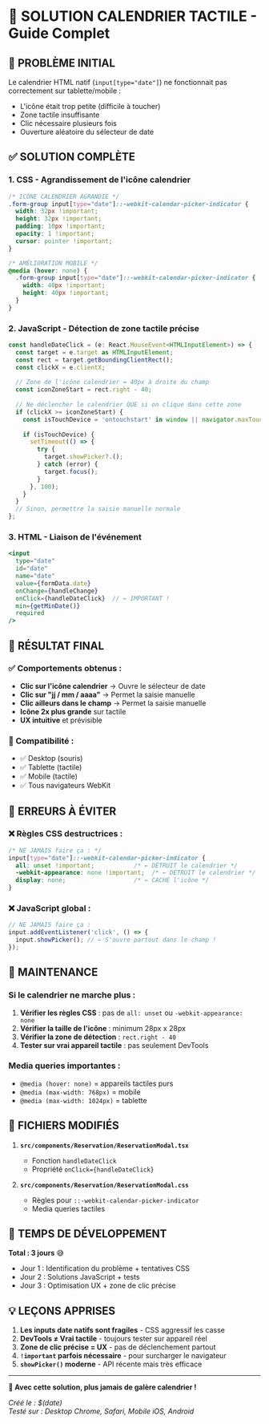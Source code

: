 # 📅 SOLUTION CALENDRIER TACTILE - Guide Complet

## 🔴 PROBLÈME INITIAL
Le calendrier HTML natif (`input[type="date"]`) ne fonctionnait pas correctement sur tablette/mobile :
- L'icône était trop petite (difficile à toucher)
- Zone tactile insuffisante 
- Clic nécessaire plusieurs fois
- Ouverture aléatoire du sélecteur de date

## ✅ SOLUTION COMPLÈTE

### 1. CSS - Agrandissement de l'icône calendrier

```css
/* ICÔNE CALENDRIER AGRANDIE */
.form-group input[type="date"]::-webkit-calendar-picker-indicator {
  width: 32px !important;
  height: 32px !important;
  padding: 10px !important;
  opacity: 1 !important;
  cursor: pointer !important;
}

/* AMÉLIORATION MOBILE */
@media (hover: none) {
  .form-group input[type="date"]::-webkit-calendar-picker-indicator {
    width: 40px !important;
    height: 40px !important;
  }
}
```

### 2. JavaScript - Détection de zone tactile précise

```typescript
const handleDateClick = (e: React.MouseEvent<HTMLInputElement>) => {
  const target = e.target as HTMLInputElement;
  const rect = target.getBoundingClientRect();
  const clickX = e.clientX;
  
  // Zone de l'icône calendrier = 40px à droite du champ
  const iconZoneStart = rect.right - 40;
  
  // Ne déclencher le calendrier QUE si on clique dans cette zone
  if (clickX >= iconZoneStart) {
    const isTouchDevice = 'ontouchstart' in window || navigator.maxTouchPoints > 0;
    
    if (isTouchDevice) {
      setTimeout(() => {
        try {
          target.showPicker?.();
        } catch (error) {
          target.focus();
        }
      }, 100);
    }
  }
  // Sinon, permettre la saisie manuelle normale
};
```

### 3. HTML - Liaison de l'événement

```jsx
<input
  type="date"
  id="date"
  name="date"
  value={formData.date}
  onChange={handleChange}
  onClick={handleDateClick}  // ← IMPORTANT !
  min={getMinDate()}
  required
/>
```

## 🎯 RÉSULTAT FINAL

### ✅ Comportements obtenus :
- **Clic sur l'icône calendrier** → Ouvre le sélecteur de date
- **Clic sur "jj / mm / aaaa"** → Permet la saisie manuelle
- **Clic ailleurs dans le champ** → Permet la saisie manuelle
- **Icône 2x plus grande** sur tactile
- **UX intuitive** et prévisible

### 📱 Compatibilité :
- ✅ Desktop (souris)
- ✅ Tablette (tactile)
- ✅ Mobile (tactile)
- ✅ Tous navigateurs WebKit

## 🚨 ERREURS À ÉVITER

### ❌ Règles CSS destructrices :
```css
/* NE JAMAIS faire ça : */
input[type="date"]::-webkit-calendar-picker-indicator {
  all: unset !important;           /* ← DÉTRUIT le calendrier */
  -webkit-appearance: none !important;  /* ← DÉTRUIT le calendrier */
  display: none;                   /* ← CACHE l'icône */
}
```

### ❌ JavaScript global :
```javascript
// NE JAMAIS faire ça :
input.addEventListener('click', () => {
  input.showPicker(); // ← S'ouvre partout dans le champ !
});
```

## 🔧 MAINTENANCE

### Si le calendrier ne marche plus :
1. **Vérifier les règles CSS** : pas de `all: unset` ou `-webkit-appearance: none`
2. **Vérifier la taille de l'icône** : minimum 28px x 28px
3. **Vérifier la zone de détection** : `rect.right - 40`
4. **Tester sur vrai appareil tactile** : pas seulement DevTools

### Media queries importantes :
- `@media (hover: none)` = appareils tactiles purs
- `@media (max-width: 768px)` = mobile
- `@media (max-width: 1024px)` = tablette

## 📂 FICHIERS MODIFIÉS

1. **`src/components/Reservation/ReservationModal.tsx`**
   - Fonction `handleDateClick`
   - Propriété `onClick={handleDateClick}`

2. **`src/components/Reservation/ReservationModal.css`**
   - Règles pour `::-webkit-calendar-picker-indicator`
   - Media queries tactiles

## 🎉 TEMPS DE DÉVELOPPEMENT

**Total : 3 jours** 😅
- Jour 1 : Identification du problème + tentatives CSS
- Jour 2 : Solutions JavaScript + tests
- Jour 3 : Optimisation UX + zone de clic précise

## 💡 LEÇONS APPRISES

1. **Les inputs date natifs sont fragiles** - CSS aggressif les casse
2. **DevTools ≠ Vrai tactile** - toujours tester sur appareil réel
3. **Zone de clic précise = UX** - pas de déclenchement partout
4. **`!important` parfois nécessaire** - pour surcharger le navigateur
5. **`showPicker()` moderne** - API récente mais très efficace

---

**🚀 Avec cette solution, plus jamais de galère calendrier !**

*Créé le : $(date)*  
*Testé sur : Desktop Chrome, Safari, Mobile iOS, Android* 